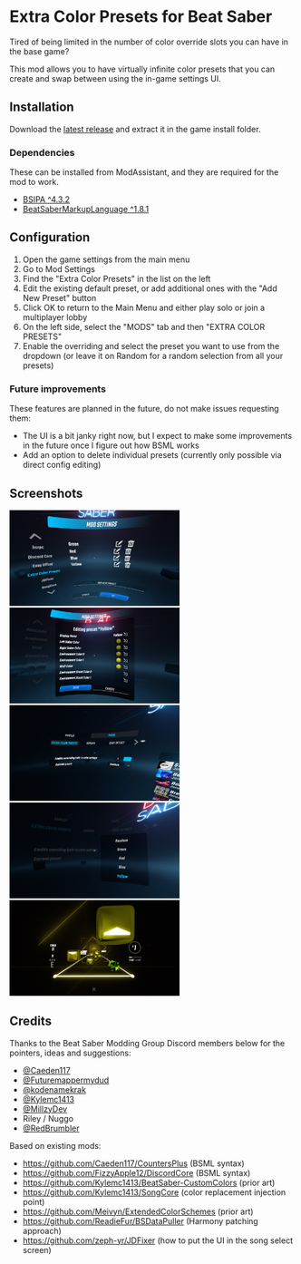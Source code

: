 # Extra Color Presets for Beat Saber

Tired of being limited in the number of color override slots you can have in the base game?

This mod allows you to have virtually infinite color presets that you can create and swap between using the in-game settings UI.

## Installation

Download the [latest release](https://github.com/DJDavid98/BSExtraColorPresets/releases/latest) and extract it in the game install folder.

### Dependencies

These can be installed from ModAssistant, and they are required for the mod to work. 

- [BSIPA ^4.3.2](https://github.com/bsmg/BeatSaber-IPA-Reloaded)
- [BeatSaberMarkupLanguage ^1.8.1](https://github.com/monkeymanboy/BeatSaberMarkupLanguage)

## Configuration

1. Open the game settings from the main menu
2. Go to Mod Settings
3. Find the "Extra Color Presets" in the list on the left
4. Edit the existing default preset, or add additional ones with the "Add New Preset" button
5. Click OK to return to the Main Menu and either play solo or join a multiplayer lobby
6. On the left side, select the "MODS" tab and then "EXTRA COLOR PRESETS" 
7. Enable the overriding and select the preset you want to use from the dropdown (or leave it on Random for a random selection from all your presets)

### Future improvements

These features are planned in the future, do not make issues requesting them:

* The UI is a bit janky right now, but I expect to make some improvements in the future once I figure out how BSML works
* Add an option to delete individual presets (currently only possible via direct config editing)

## Screenshots

<img src="screenshots/mod-settings-list.jpg" alt="Mod settings screenshot showing the list of presets" width="300" height="169" /> <img src="screenshots/mod-settings-edit.jpg" alt="Mod settings screenshot showing the edit interface for a single preset" width="300" height="169" /> <img src="screenshots/gameplay-settings.jpg" alt="Gameplay settings screenshot showing the enable toggle and the currently selected preset" width="300" height="169" /> <img src="screenshots/gameplay-settings-dropdown.jpg" alt="Gameplay settings screenshot showing the selector dropdown options" width="300" height="169" /> <img src="screenshots/ingame.jpg" alt="In-game screenshot of the selected overrides" width="300" height="169" />

## Credits

Thanks to the Beat Saber Modding Group Discord members below for the pointers, ideas and suggestions:

* [@Caeden117](https://github.com/Caeden117)
* [@Futuremappermydud](https://github.com/Futuremappermydud)
* [@kodenamekrak](https://github.com/kodenamekrak)
* [@Kylemc1413](https://github.com/Kylemc1413)
* [@MillzyDev](https://github.com/MillzyDev)
* Riley / Nuggo
* [@RedBrumbler](https://github.com/RedBrumbler)

Based on existing mods:

* https://github.com/Caeden117/CountersPlus (BSML syntax)
* https://github.com/FizzyApple12/DiscordCore (BSML syntax)
* https://github.com/Kylemc1413/BeatSaber-CustomColors (prior art)
* https://github.com/Kylemc1413/SongCore (color replacement injection point)
* https://github.com/Meivyn/ExtendedColorSchemes (prior art)
* https://github.com/ReadieFur/BSDataPuller (Harmony patching approach)
* https://github.com/zeph-yr/JDFixer (how to put the UI in the song select screen)
